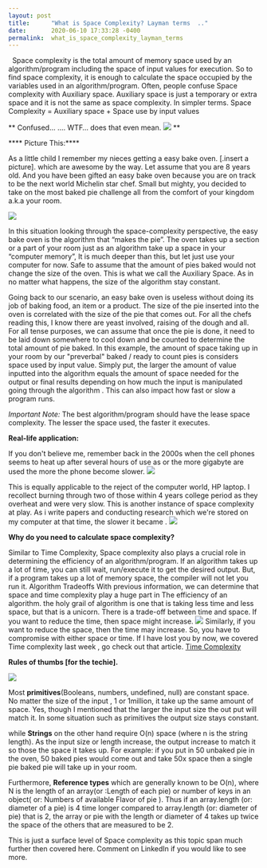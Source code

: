 ```yaml
---
layout: post
title:      "What is Space Complexity? Layman terms  .."
date:       2020-06-10 17:33:28 -0400
permalink:  what_is_space_complexity_layman_terms
---
```


&#x2028;
Space complexity is the total amount of memory space used by an algorithm/program including the space of input values for execution. So to find space complexity, it is enough to calculate the space occupied by the variables used in an algorithm/program. Often, people confuse Space complexity with Auxiliary space. Auxiliary space is just a temporary or extra space and it is not the same as space complexity. In simpler terms.
Space Complexity = Auxiliary space + Space use by input values


**            Confused… …. WTF… does that even mean.   ![](https://media.giphy.com/media/LPdUmwrsRFAli/giphy.gif)
**

**** Picture This:****

  As a little child I remember my nieces getting a easy bake oven. [.insert a picture]. which are awesome by the way.  Let assume that you are 8 years old. And you have been gifted an easy bake oven because you are on track to be the next world Michelin star chef. Small but mighty, you decided to take on the most baked pie challenge all from the comfort of your kingdom a.k.a your room. 

![](https://media.giphy.com/media/fHTd06huYasYo/giphy.gif)

 In this situation looking through the space-complexity perspective, the easy bake oven is the algorithm that  “makes the pie”. The oven takes up a section or a part of your room just as an algorithm take up a space in your “computer memory”, It is much deeper than this, but let just use your computer for now.  Safe to assume that the amount of pies baked would not change the size of the oven. This is what we call the Auxiliary Space. As in no matter what happens, the size of the algorithm stay constant. 


Going back  to our scenario, an easy bake oven is useless without doing its job of baking food, an item or a product.  The size of the pie inserted into the oven is correlated with the size of the pie that comes out.  For all the chefs reading this, I know there are yeast involved, raising of the dough and all. For all tense purposes, we can assume that  once the pie is done, it need to be laid down somewhere to cool down and be counted to determine the total amount of pie baked. In this example, the amount of space taking up in your room by our "preverbal" baked / ready to count pies is  considers space used by input value.  Simply put, the larger the amount of value inputted into the algorithm equals the amount of space needed for the output or final results depending  on how much the input is manipulated going through the algorithm .  This can also impact how fast or slow a program runs.&#x2028;

*Important Note:*  The best algorithm/program should have the lease space complexity. The lesser the space used, the faster it executes.

**Real-life application:**

If you don't believe me, remember back in the 2000s when the cell phones  seems to heat up after several hours of use as or the more gigabyte are used the more the phone become slower. ![](https://media.giphy.com/media/JVUJwAeMlXwmQ/giphy.gif)

This is equally applicable to the reject of the computer world, HP laptop. I recollect burning through two of those within 4 years college period as they overheat and were very slow. This is another instance of space complexity at play. As i write papers and conducting research  which we're stored  on my computer at that time, the slower it became .
![](https://media.giphy.com/media/3og0INAY5MLmEBubyU/giphy.gif)



**Why do you need to calculate space complexity?**

Similar to Time Complexity, Space complexity also plays a crucial role in determining the efficiency of an algorithm/program. If an algorithm takes up a lot of time, you can still wait, run/execute it to get the desired output. But, if a program takes up a lot of memory space, the compiler will not let you run it.
Algorithm Tradeoffs
With previous information, we can determine that space and time complexity play a huge part in The efficiency of an algorithm. the holy grail of algorithm is one that is taking less time and less space, but that is a unicorn. There is a trade-off between time and space. If you want to reduce the time, then space might increase.
 ![](https://media.giphy.com/media/xT9IgusfDcqpPFzjdS/giphy.gif)
Similarly, if you want to reduce the space, then the time may increase. So, you have to compromise with either space or time.  If I have lost you by now, we covered Time complexity last week , go  check out that article. [Time Complexity](http://techuture.com/time_complexity_mask_party_humanbrain_smh
)


**Rules of thumbs [for the techie].**  

![](https://media.giphy.com/media/ma4msCmcHpAoBLU6hl/giphy.gif)

 Most **primitives**(Booleans, numbers, undefined, null) are constant space. No matter the size of the input , 1 or 1million, it take up the same amount of space.  Yes, though I mentioned that the larger the input size the out put will match it. In some situation such as primitives the output size stays constant. 
 
while  **Strings** on the other hand require O(n) space (where n is the string length).  As the input size or length increase, the output increase to match it so those the space it takes up. For example: if  you put in 50 unbaked pie in the oven, 50 baked pies would come out and take 50x space then a single pie baked pie will take up in your room. 

  Furthermore, **Reference types** which are generally known to be O(n), where N is the length of an array(or :Length of each pie) or number of keys in an object( or: Numbers of available  Flavor of pie ). Thus if an array.length (or: diameter of a pie) is 4 time longer compared to array.length (or: diameter of pie) that is 2, the array or pie with the length or diameter of 4 takes up twice the space of the others that are measured to be 2.
	
	
 This is just a surface level of Space complexity as this topic span much further then covered here.  Comment on LinkedIn if you would like to see more. 


